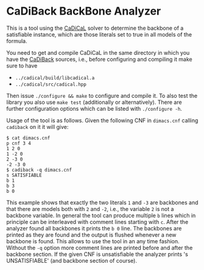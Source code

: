 # CaDiBack BackBone Analyzer

This is a tool using the [CaDiCaL](https://github.com/arminbiere/cadical)
solver to determine the backbone of a satisfiable instance, which are those
literals set to true in all models of the formula.

You need to get and compile CaDiCaL in the same directory in which you have
the [CaDiBack](https://github.com/arminbiere/cadiback) sources, i.e.,
before configuring and compiling it make sure to have

- `../cadical/build/libcadical.a`
- `../cadical/src/cadical.hpp`

Then issue `./configure && make` to configure and compile it.  To also test
the library you also use `make test` (additionally or alternatively).  There
are further configuration options which can be listed with `./configure -h`.

Usage of the tool is as follows.  Given the following CNF in `dimacs.cnf`
calling `cadiback` on it it will give:

```
$ cat dimacs.cnf
p cnf 3 4
1 2 0
1 -2 0
2 -3 0
-2 -3 0
$ cadiback -q dimacs.cnf
s SATISFIABLE
b 1
b 3
b 0
```

This example shows that exactly the two literals `1` and `-3` are backbones
and that there are models both with `2` and `-2`, i.e., the variable `2` is
not a backbone variable.  In general the tool can produce multiple `b` lines
which in principle can be interleaved with comment lines starting with `c`.
After the analyzer found all backbones it prints the `b 0` line.  The
backbones are printed as they are found and the output is flushed whenever a
new backbone is found.  This allows to use the tool in an any time fashion.
Without the `-q` option more comment lines are printed before and after the
backbone section.  If the given CNF is unsatisfiable the analyzer prints 's
UNSATISFIABLE' (and backbone section of course).
